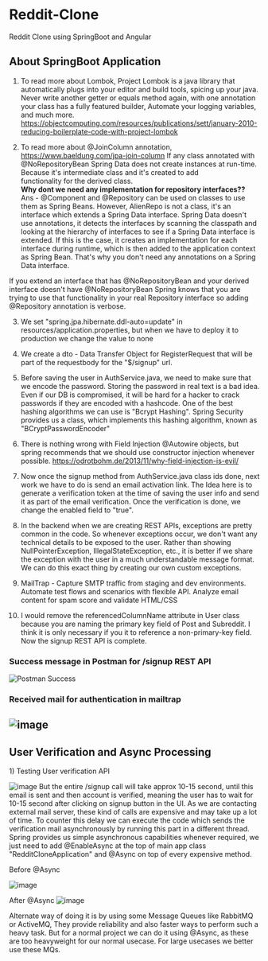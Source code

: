 # Reddit-Clone
Reddit Clone using SpringBoot and Angular

<h2> About SpringBoot Application</h2>

1) To read more about Lombok, Project Lombok is a java library that automatically plugs into your editor and build tools, spicing up your java.
Never write another getter or equals method again, with one annotation your class has a fully featured builder, Automate your logging variables, and much more.
   https://objectcomputing.com/resources/publications/sett/january-2010-reducing-boilerplate-code-with-project-lombok

2) To read more about @JoinColumn annotation, 
   https://www.baeldung.com/jpa-join-column
   If any class annotated with @NoRepositoryBean Spring Data does not create instances at run-time. Because it's intermediate class and it's created to add     
   functionality for the derived class.</br>
   <b>Why dont we need any implementation for repository interfaces??</b></br>
   Ans - @Component and @Repository can be used on classes to use them as Spring Beans. However, AlienRepo is not a class, it's an interface which extends a Spring Data interface. Spring Data doesn't use annotations, it detects the interfaces by scanning the classpath and looking at the hierarchy of interfaces to see if a Spring Data interface is extended. If this is the case, it creates an implementation for each interface during runtime, which is then added to the application context as Spring Bean. That's why you don't need any annotations on a Spring Data interface.

If you extend an interface that has @NoRepositoryBean and your derived interface doesn't have @NoRepositoryBean Spring knows that you are trying to use that functionality in your real Repository interface so adding @Repository annotation is verbose.

3) We set "spring.jpa.hibernate.ddl-auto=update" in resources/application.properties, but when we have to deploy it to production we change the value to none

4) We create a dto - Data Transfer Object for RegisterRequest that will be part of the requestbody for the "$/signup" url. 
5) Before saving the user in AuthService.java, we need to make sure that we encode the password. Storing the password in real text is a bad idea. Even if our DB is compromised, it will be hard for a hacker to crack passwords if they are encoded with a hashcode. One of the best hashing algorithms we can use is "Bcrypt Hashing". Spring Security provides us a class, which implements this hashing algorithm, known as "BCryptPasswordEncoder"

6) There is nothing wrong with Field Injection @Autowire objects, but spring recommends that we should use constructor injection whenever possible.
   https://odrotbohm.de/2013/11/why-field-injection-is-evil/
7) Now once the signup method from AuthService.java class ids done, next work we have to do is send an email activation link. The Idea here is to generate a verification token at the time of saving the user info and send it as part of the email verification. Once the verification is done, we change the enabled field to "true".

8) In the backend when we are creating REST APIs, exceptions are pretty common in the code. So whenever exceptions occur, we don't want any technical details to be exposed to the user. Rather than showing NullPointerException, IllegalStateException, etc., it is better if we share the exception with the user in a much understandable message format. We can do this exact thing by creating our own custom exceptions.

9) MailTrap - Capture SMTP traffic from staging and dev environments. Automate test flows and scenarios with flexible API. Analyze email content for spam score and validate HTML/CSS 

10) I would remove the referencedColumnName attribute in User class because you are naming the primary key field of Post and Subreddit. I think it is only necessary if you it to reference a non-primary-key field. Now the signup REST API is complete.

<h3>Success message in Postman for /signup REST API</h3>

![Postman Success](https://user-images.githubusercontent.com/38052562/165365574-d7d698af-781f-42db-9111-66627ae39362.PNG)

<h3>Received mail for authentication in mailtrap</h3>

![image](https://user-images.githubusercontent.com/38052562/165365874-7f49fa28-46c9-4cf5-8b28-2d677168a61e.png)
-----------------------------------------------------------------------------------------------------------------------------------

<h2>User Verification and Async Processing</h2>
1) Testing User verification API 

![image](https://user-images.githubusercontent.com/38052562/165388410-8a73d357-7fad-4e1a-9750-dccee4d418cf.png)
But the entire /signup call will take approx 10-15 second, until this email is sent and then account is verified, meaning the user has to wait for 10-15 second after clicking on signup button in the UI. As we are contacting external mail server, these kind of calls are expensive and may take up a lot of time. To counter this delay we can execute the code which sends the verification mail asynchronously by running this part in a different thread. Spring provides us simple asynchronous capabilities whenever required, we just need to add @EnableAsync at the top of main app class "RedditCloneApplication" and @Async on top of every expensive method.

Before @Async

![image](https://user-images.githubusercontent.com/38052562/165390172-5ae0f046-3bc1-4eab-a3e6-094eed0cbb3e.png)

After @Async
![image](https://user-images.githubusercontent.com/38052562/165390285-e3a8d846-0a59-4301-bc57-0305310d1729.png)

Alternate way of doing it is by using some Message Queues like RabbitMQ or ActiveMQ, They provide reliability and also faster ways to perform such a heavy task. But for a normal project we can do it using @Async, as these are too heavyweight for our normal usecase. For large usecases we better use these MQs.



